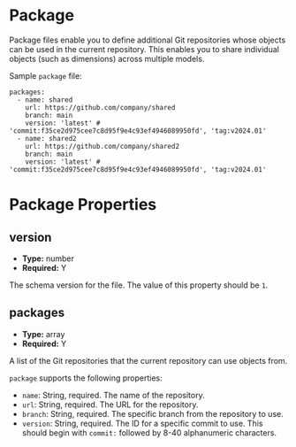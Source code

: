 # Package

Package files enable you to define additional Git repositories whose
objects can be used in the current repository. This enables you to share
individual objects (such as dimensions) across multiple models.

Sample `package` file:

```
packages:
  - name: shared
    url: https://github.com/company/shared
    branch: main
    version: 'latest' # 'commit:f35ce2d975cee7c8d95f9e4c93ef4946089950fd', 'tag:v2024.01'
  - name: shared2
    url: https://github.com/company/shared2
    branch: main
    version: 'latest' # 'commit:f35ce2d975cee7c8d95f9e4c93ef4946089950fd', 'tag:v2024.01'
```

# Package Properties

## version

- **Type:** number
- **Required:** Y

The schema version for the file. The value of this property should be
`1`.

## packages

- **Type:** array
- **Required:** Y

A list of the Git repositories that the current repository can use
objects from.

`package` supports the following properties:

- `name`: String, required. The name of the repository.
- `url`: String, required. The URL for the repository.
- `branch`: String, required. The specific branch from the repository to
  use.
- `version`: String, required. The ID for a specific commit to use. This
  should begin with `commit:` followed by 8-40 alphanumeric characters.
